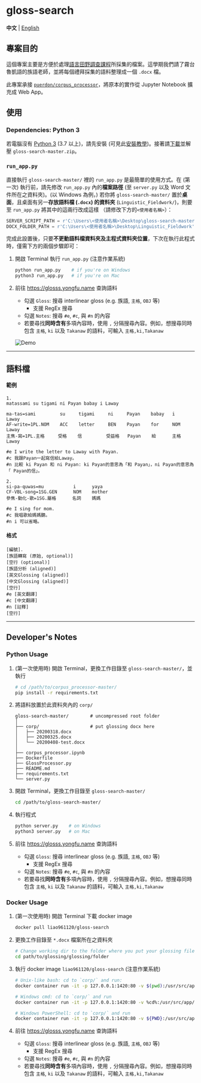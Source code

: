 # gloss-search

**中文** | [English](./README-en.md)

## 專案目的

這個專案主要是方便於處理[語言田野調查課程](https://nol2.aca.ntu.edu.tw/nol/coursesearch/print_table.php?course_id=142%20M0210&class=&dpt_code=1420&ser_no=10017&semester=108-2&lang=CH)所採集的檔案。這學期我們請了霧台魯凱語的族語老師，並將每個禮拜採集的語料整理成一個 `.docx` 檔。

此專案承接 [`puerdon/corpus_processor`](https://github.com/puerdon/corpus_processor)，將原本的實作從 Jupyter Notebook 擴充成 Web App。


## 使用

### Dependencies: Python 3

若電腦沒有 [Python 3](https://www.python.org/downloads/) (3.7 以上)，請先安裝 (可見此[安裝教學](https://lopentu.github.io/PythonForHumanities/slides/week2.html#/))。接著請[下載](https://github.com/liao961120/gloss-search/archive/master.zip)並解壓 `gloss-search-master.zip`。

### `run_app.py`

直接執行 `gloss-search-master/` 裡的 `run_app.py` 是最簡單的使用方式。在 (第一次) 執行前，請先修改 `run_app.py` 內的**檔案路徑** (至 `server.py` 以及 Word 文件所在之資料夾)。(以 Windows 為例，) 若你將 `gloss-search-master/` 置於**桌面**，且桌面有另一**存放語料檔 (`.docx`) 的資料夾** (`Linguistic_Fieldwork/`)，則要至 `run_app.py` 將其中的這兩行改成這樣 （請修改下方的`<使用者名稱>`）：

```python
SERVER_SCRIPT_PATH = r'C:\Users\<使用者名稱>\Desktop\gloss-search-master\server.py'  # 主程式路徑
DOCX_FOLDER_PATH = r'C:\Users\<使用者名稱>\Desktop\Linguistic_Fieldwork'             # 語料檔資料夾
```

完成此設置後，只要**不更動語料檔資料夾及主程式資料夾位置**，下次在執行此程式時，僅需下方的兩個步驟即可：

1. 開啟 Terminal 執行 `run_app.py` (注意作業系統)

    ```bash
    python run_app.py    # if you're on Windows
    python3 run_app.py   # if you're on Mac
    ```

1. 前往 <https://glosss.yongfu.name> 查詢語料

    - 勾選 `Gloss`: 搜尋 interlinear gloss (e.g. 族語, `主格`, `OBJ` 等)
        - 支援 RegEx 搜尋
    - 勾選 `Notes`: 搜尋 `#e`, `#c`, 與 `#n` 的內容
    - 若要尋找**同時含有**多項內容時，使用 `,` 分隔搜尋內容。例如，想搜尋同時包含 `主格`, `ki` 以及 `Takanaw` 的語料，可輸入 `主格,ki,Takanaw`
    
    ![Demo](https://img.yongfu.name/gif/gloss-search-min.gif)

---

## 語料檔

#### 範例

```
1.
matassami su tigami ni Payan babay i Laway

ma-tas=sami         su     tigami     ni     Payan    babay   i    Laway
AF-write=1PL.NOM    ACC    letter     BEN    Payan    for     NOM  Laway
主焦-寫=1PL.主格     受格    信         受益格   Payan    給      主格  Laway

#e I write the letter to Laway with Payan.  
#c 我跟Payan一起寫信給Laway。   
#n 比較 ki Payan 和 ni Payan: ki Payan的意思為「和 Payan」，ni Payan的意思為「 Payan的信」。

2.
si-pa-quwas=mu           i      yaya
CF-VBL-song=1SG.GEN      NOM    mother
參焦-動化-歌=1SG.屬格      名詞    媽媽
 
#e I sing for mom.
#c 我唱歌給媽媽聽。
#n i 可以省略。
```

#### 格式
```
[編號].
[族語轉寫 (原始, optional)]
[空行 (optional)]
[族語分析 (aligned)]
[英文Glossing (aligned)]
[中文Glossing (aligned)]
[空行]
#e [英文翻譯]
#c [中文翻譯]
#n [註釋]
[空行]
```

---

## Developer's Notes

### Python Usage

1. (第一次使用時) 開啟 Terminal，更換工作目錄至 `gloss-search-master/`，並執行

    ```bash
    # cd /path/to/corpus_processor-master/
    pip install -r requirements.txt
    ```

1. 將語料放置於此資料夾內的 `corp/`
    
    ```
    gloss-search-master/        # uncompressed root folder
    │
    ├── corp/                   # put glossing docx here
    │   ├── 20200318.docx
    │   ├── 20200325.docx
    │   └── 20200408-test.docx
    │
    ├── corpus_processor.ipynb
    ├── Dockerfile
    ├── GlossProcessor.py
    ├── README.md
    ├── requirements.txt
    └── server.py
    ```

1. 開啟 Terminal，更換工作目錄至 `gloss-search-master/`

    ```bash
    cd /path/to/gloss-search-master/
    ```

1. 執行程式

    ```bash
    python server.py    # on Windows
    python3 server.py   # on Mac
    ```

1. 前往 <https://glosss.yongfu.name> 查詢語料

    - 勾選 `Gloss`: 搜尋 interlinear gloss (e.g. 族語, `主格`, `OBJ` 等)
        - 支援 RegEx 搜尋
    - 勾選 `Notes`: 搜尋 `#e`, `#c`, 與 `#n` 的內容
    - 若要尋找**同時含有**多項內容時，使用 `,` 分隔搜尋內容。例如，想搜尋同時包含 `主格`, `ki` 以及 `Takanaw` 的語料，可輸入 `主格,ki,Takanaw`



### Docker Usage


1. (第一次使用時) 開啟 Terminal 下載 docker image

    ```bash
    docker pull liao961120/gloss-search
    ```

1. 更換工作目錄至 `*.docx` 檔案所在之資料夾

    ```bash
    # Change working dir to the folder where you put your glossing files (.docx)
    cd path/to/glossing/glossing/folder
    ```

1. 執行 docker image `liao961120/gloss-search` (注意作業系統)

    ```bash
    # Unix-like bash: cd to `corp/` and run:
    docker container run -it -p 127.0.0.1:1420:80 -v $(pwd):/usr/src/app/corp/ liao961120/gloss-search

    # Windows cmd: cd to `corp/` and run
    docker container run -it -p 127.0.0.1:1420:80 -v %cd%:/usr/src/app/corp/ liao961120/gloss-search

    # Windows PowerShell: cd to `corp/` and run
    docker container run -it -p 127.0.0.1:1420:80 -v ${PWD}:/usr/src/app/corp/ liao961120/gloss-search
    ```

1. 前往 <https://glosss.yongfu.name> 查詢語料

    - 勾選 `Gloss`: 搜尋 interlinear gloss (e.g. 族語, `主格`, `OBJ` 等)
        - 支援 RegEx 搜尋
    - 勾選 `Notes`: 搜尋 `#e`, `#c`, 與 `#n` 的內容
    - 若要尋找**同時含有**多項內容時，使用 `,` 分隔搜尋內容。例如，想搜尋同時包含 `主格`, `ki` 以及 `Takanaw` 的語料，可輸入 `主格,ki,Takanaw`
